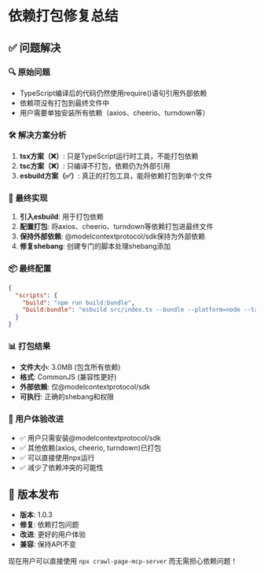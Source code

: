 # 依赖打包修复总结

## ✅ 问题解决

### 🔍 原始问题
- TypeScript编译后的代码仍然使用require()语句引用外部依赖
- 依赖项没有打包到最终文件中
- 用户需要单独安装所有依赖（axios、cheerio、turndown等）

### 🛠️ 解决方案分析
1. **tsx方案（❌）**: 只是TypeScript运行时工具，不能打包依赖
2. **tsc方案（❌）**: 只编译不打包，依赖仍为外部引用  
3. **esbuild方案（✅）**: 真正的打包工具，能将依赖打包到单个文件

### 🎯 最终实现
1. **引入esbuild**: 用于打包依赖
2. **配置打包**: 将axios、cheerio、turndown等依赖打包进最终文件
3. **保持外部依赖**: @modelcontextprotocol/sdk保持为外部依赖
4. **修复shebang**: 创建专门的脚本处理shebang添加

### 📦 最终配置
```json
{
  "scripts": {
    "build": "npm run build:bundle",
    "build:bundle": "esbuild src/index.ts --bundle --platform=node --target=node18 --format=cjs --outfile=dist/index.js --external:@modelcontextprotocol/sdk && node scripts/add-shebang.js"
  }
}
```

### 📊 打包结果
- **文件大小**: 3.0MB (包含所有依赖)
- **格式**: CommonJS (兼容性更好)
- **外部依赖**: 仅@modelcontextprotocol/sdk
- **可执行**: 正确的shebang和权限

### 🎯 用户体验改进
- ✅ 用户只需安装@modelcontextprotocol/sdk
- ✅ 其他依赖(axios, cheerio, turndown)已打包
- ✅ 可以直接使用npx运行
- ✅ 减少了依赖冲突的可能性

## 🚀 版本发布
- **版本**: 1.0.3
- **修复**: 依赖打包问题
- **改进**: 更好的用户体验
- **兼容**: 保持API不变

现在用户可以直接使用 `npx crawl-page-mcp-server` 而无需担心依赖问题！